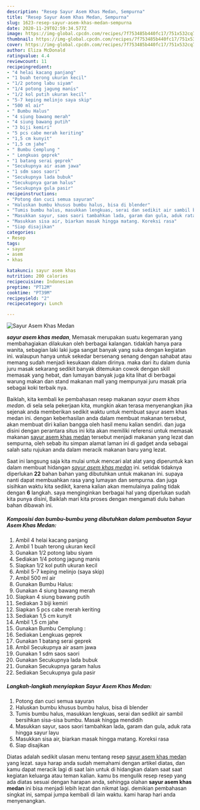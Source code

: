 ```yaml
---
description: "Resep Sayur Asem Khas Medan, Sempurna"
title: "Resep Sayur Asem Khas Medan, Sempurna"
slug: 1623-resep-sayur-asem-khas-medan-sempurna
date: 2020-11-29T02:59:34.577Z
image: https://img-global.cpcdn.com/recipes/7f753485b440fc17/751x532cq70/sayur-asem-khas-medan-foto-resep-utama.jpg
thumbnail: https://img-global.cpcdn.com/recipes/7f753485b440fc17/751x532cq70/sayur-asem-khas-medan-foto-resep-utama.jpg
cover: https://img-global.cpcdn.com/recipes/7f753485b440fc17/751x532cq70/sayur-asem-khas-medan-foto-resep-utama.jpg
author: Eliza McDonald
ratingvalue: 4.4
reviewcount: 11
recipeingredient:
- "4 helai kacang panjang"
- "1 buah terong ukuran kecil"
- "1/2 potong labu siyam"
- "1/4 potong jagung manis"
- "1/2 kol putih ukuran kecil"
- "5-7 keping melinjo saya skip"
- "500 ml air"
- " Bumbu Halus"
- "4 siung bawang merah"
- "4 siung bawang putih"
- "3 biji kemiri"
- "5 pcs cabe merah keriting"
- "1,5 cm kunyit"
- "1,5 cm jahe"
- " Bumbu Cemplung "
- " Lengkuas geprek"
- "1 batang serai geprek"
- "Secukupnya air asam jawa"
- "1 sdm saos saori"
- "Secukupnya lada bubuk"
- "Secukupnya garam halus"
- "Secukupnya gula pasir"
recipeinstructions:
- "Potong dan cuci semua sayuran"
- "Haluskan bumbu khusus bumbu halus, bisa di blender"
- "Tumis bumbu halus, masukkan lengkuas, serai dan sedikit air sambil bersihkan sisa-sisa bumbu. Masak hingga mendidih"
- "Masukkan sayur, saos saori tambahkan lada, garam dan gula, aduk rata hingga sayur layu"
- "Masukkan sisa air, biarkan masak hingga matang. Koreksi rasa"
- "Siap disajikan"
categories:
- Resep
tags:
- sayur
- asem
- khas

katakunci: sayur asem khas 
nutrition: 200 calories
recipecuisine: Indonesian
preptime: "PT12M"
cooktime: "PT39M"
recipeyield: "2"
recipecategory: Lunch

---
```



![Sayur Asem Khas Medan](https://img-global.cpcdn.com/recipes/7f753485b440fc17/751x532cq70/sayur-asem-khas-medan-foto-resep-utama.jpg)

<b><i>sayur asem khas medan</i></b>, Memasak merupakan suatu kegemaran yang membahagiakan dilakukan oleh berbagai kalangan. tidaklah hanya para wanita, sebagian laki laki juga sangat banyak yang suka dengan kegiatan ini. walaupun hanya untuk sekedar bersenang senang dengan sahabat atau memang sudah menjadi kesukaan dalam dirinya. maka dari itu dalam dunia juru masak sekarang sedikit banyak ditemukan cowok dengan skill memasak yang hebat, dan lumayan banyak juga kita lihat di berbagai warung makan dan stand makanan mall yang mempunyai juru masak pria sebagai koki terbaik nya.



Baiklah, kita kembali ke pembahasan resep makanan <i>sayur asem khas medan</i>. di sela sela pekerjaan kita, mungkin akan terasa menyenangkan jika sejenak anda memberikan sedikit waktu untuk membuat sayur asem khas medan ini. dengan keberhasilan anda dalam membuat makanan tersebut, akan membuat diri kalian bangga oleh hasil menu kalian sendiri. dan juga disini dengan perantara situs ini kita akan memiliki referensi untuk memasak makanan <u>sayur asem khas medan</u> tersebut menjadi makanan yang lezat dan sempurna, oleh sebab itu simpan alamat laman ini di gadget anda sebagai salah satu rujukan anda dalam meracik makanan baru yang lezat.


Saat ini langsung saja kita mulai untuk mencari alat alat yang diperuntuk kan dalam membuat hidangan <u><i>sayur asem khas medan</i></u> ini. setidak tidaknya diperlukan <b>22</b> bahan bahan yang dibutuhkan untuk makanan ini. supaya nanti dapat membuahkan rasa yang lumayan dan sempurna. dan juga sisihkan waktu kita sedikit, karena kalian akan memulainya paling tidak dengan <b>6</b> langkah. saya menginginkan berbagai hal yang diperlukan sudah kita punya disini, Baiklah mari kita proses dengan mengamati dulu bahan bahan dibawah ini.

<!--inarticleads1-->

##### Komposisi dan bumbu-bumbu yang dibutuhkan dalam pembuatan Sayur Asem Khas Medan:

1. Ambil 4 helai kacang panjang
1. Ambil 1 buah terong ukuran kecil
1. Gunakan 1/2 potong labu siyam
1. Sediakan 1/4 potong jagung manis
1. Siapkan 1/2 kol putih ukuran kecil
1. Ambil 5-7 keping melinjo (saya skip)
1. Ambil 500 ml air
1. Gunakan  Bumbu Halus:
1. Gunakan 4 siung bawang merah
1. Siapkan 4 siung bawang putih
1. Sediakan 3 biji kemiri
1. Siapkan 5 pcs cabe merah keriting
1. Sediakan 1,5 cm kunyit
1. Ambil 1,5 cm jahe
1. Gunakan  Bumbu Cemplung :
1. Sediakan  Lengkuas geprek
1. Gunakan 1 batang serai geprek
1. Ambil Secukupnya air asam jawa
1. Gunakan 1 sdm saos saori
1. Gunakan Secukupnya lada bubuk
1. Gunakan Secukupnya garam halus
1. Sediakan Secukupnya gula pasir




<!--inarticleads2-->

##### Langkah-langkah menyiapkan Sayur Asem Khas Medan:

1. Potong dan cuci semua sayuran
1. Haluskan bumbu khusus bumbu halus, bisa di blender
1. Tumis bumbu halus, masukkan lengkuas, serai dan sedikit air sambil bersihkan sisa-sisa bumbu. Masak hingga mendidih
1. Masukkan sayur, saos saori tambahkan lada, garam dan gula, aduk rata hingga sayur layu
1. Masukkan sisa air, biarkan masak hingga matang. Koreksi rasa
1. Siap disajikan




Diatas adalah sedikit ulasan menu tentang resep <u>sayur asem khas medan</u> yang lezat. saya harap anda sudah memahami dengan artikel diatas, dan kamu dapat meracik lagi di saat lain untuk di hidangkan dalam saat saat kegiatan keluarga atau teman kalian. kamu bs mengulik resep resep yang ada diatas sesuai dengan harapan anda, sehingga olahan <b>sayur asem khas medan</b> ini bisa menjadi lebih lezat dan nikmat lagi. demikian pembahasan singkat ini, sampai jumpa kembali di lain waktu. kami harap hari anda menyenangkan.
